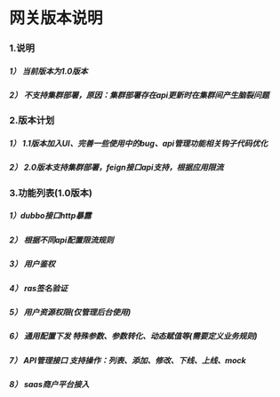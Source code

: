 # 网关版本说明

### 1.说明
#####  1） 当前版本为1.0版本
#####  2） 不支持集群部署，原因：集群部署存在api更新时在集群间产生脑裂问题

### 2.版本计划

#####  1） 1.1版本加入UI、完善一些使用中的bug、api管理功能相关钩子代码优化
#####  2） 2.0版本支持集群部署，feign接口api支持，根据应用限流


### 3.功能列表(1.0版本)
        
#####  1）dubbo接口http暴露
#####  2） 根据不同api配置限流规则
#####  3） 用户鉴权
#####  4） ras签名验证
#####  5） 用户资源权限(仅管理后台使用)
#####  6） 通用配置下发 特殊参数、参数转化、动态赋值等(需要定义业务规则)
#####  7） API管理接口 支持操作：列表、添加、修改、下线、上线、mock
#####  8） saas商户平台接入
